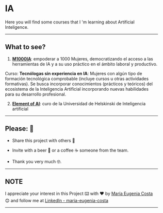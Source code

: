 # IA

Here you will find some courses that I 'm learning about Artificial Inteligence.

---

## What to see?


1. [**M1000IA**](https://github.com/eugenia1984/IA/tree/main/m1000ia): empoderar a 1000 Mujeres, democratizando el acceso a las herramientas de IA y a su uso práctico en el ámbito laboral y productivo.



Curso: **Tecnólogas sin experiencia en IA**: Mujeres con algún tipo de formación tecnológica comprobable (incluye cursos u otras actividades formativas). Se busca incorporar conocimientos (prácticos y teóricos) del ecosistema de la Inteligencia Artificial incorporando nuevas habilidades para su desarrollo profesional.



2. [**Element of AI**](https://github.com/eugenia1984/IA/tree/main/element-of-ai): curo de la Universidad de Helskinski de Inteligencia artificial

---

## Please: 🎁

* Share this project with others 📢

* Invite with a beer 🍺 or a coffee ☕ someone from the team. 

* Thank you very much 🤓.

---

## NOTE

I appreciate your interest in this Project ⌨️ with ❤️ by [María Eugenia Costa](https://github.com/eugenia1984) 😊 and follow me at [LinkedIn - maria-eugenia-costa](https://www.linkedin.com/in/maria-eugenia-costa/)

---
